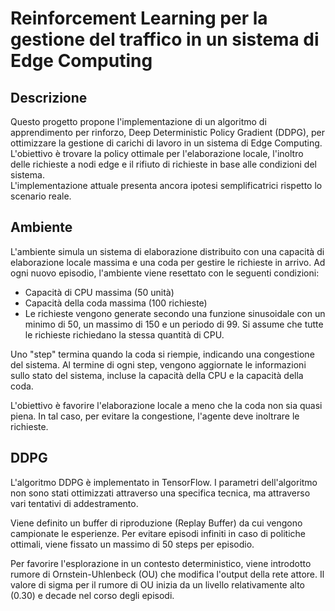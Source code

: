 # Reinforcement Learning per la gestione del traffico in un sistema di Edge Computing 

## Descrizione
Questo progetto propone l'implementazione di un algoritmo di apprendimento per rinforzo, Deep Deterministic Policy Gradient (DDPG), per ottimizzare la gestione di carichi di lavoro in un sistema di Edge Computing. L'obiettivo è trovare la policy ottimale per l'elaborazione locale, l'inoltro delle richieste a nodi edge e il rifiuto di richieste in base alle condizioni del sistema.   
L'implementazione attuale presenta ancora ipotesi semplificatrici rispetto lo scenario reale.

## Ambiente
L'ambiente simula un sistema di elaborazione distribuito con una capacità di elaborazione locale massima e una coda per gestire le richieste in arrivo. Ad ogni nuovo episodio, l'ambiente viene resettato con le seguenti condizioni:  

- Capacità di CPU massima (50 unità)  
- Capacità della coda massima (100 richieste)  
- Le richieste vengono generate secondo una funzione sinusoidale con un minimo di 50, un massimo di 150 e un periodo di 99. Si assume che tutte le richieste richiedano la stessa quantità di CPU.  

Uno "step" termina quando la coda si riempie, indicando una congestione del sistema. Al termine di ogni step, vengono aggiornate le informazioni sullo stato del sistema, incluse la capacità della CPU e la capacità della coda.  

L'obiettivo è favorire l'elaborazione locale a meno che la coda non sia quasi piena. In tal caso, per evitare la congestione, l'agente deve inoltrare le richieste.

## DDPG
L'algoritmo DDPG è implementato in TensorFlow. I parametri dell'algoritmo non sono stati ottimizzati attraverso una specifica tecnica, ma attraverso vari tentativi di addestramento.  

Viene definito un buffer di riproduzione (Replay Buffer) da cui vengono campionate le esperienze. Per evitare episodi infiniti in caso di politiche ottimali, viene fissato un massimo di 50 steps per episodio.  

Per favorire l'esplorazione in un contesto deterministico, viene introdotto rumore di Ornstein-Uhlenbeck (OU) che modifica l'output della rete attore. Il valore di sigma per il rumore di OU inizia da un livello relativamente alto (0.30) e decade nel corso degli episodi.
